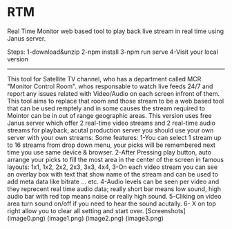 # RTM
Real Time Monitor web based tool to play back live stream in real time using Janus server.

Steps:
1-download&unzip
2-npm install
3-npm run serve
4-Visit your local version

----------------
This tool for Satellite TV channel, who has a department called MCR "Monitor Control Room". whos responsable to watch live feeds 24/7 and report any issues related with Video/Audio on each screen infront of them.
This tool aims to replace that room and those stream to be a web based tool that can be used remptely and in some causes the stream required to Mointor can be in out of range geographic areas.
This version uses free Janus server which offer 2 real-time video streams and 2 real-time audio streams for playback; acutal production server you should use your own server with your own streams: 
Some features: 
1-You can select 1 stream up to 16 streams from drop down menu, your picks will be remembered next time you use same device & browser. 
2-After Pressing play button, auto arrange your picks to fill the most area in the center of the screen in famous layouts: 1x1, 1x2, 2x2, 2x3, 3x3, 4x4,
3-On each video stream you can see an overlay box with text that show name of the stream and can be used to add meta data like bitrate ... etc.
4-Audio levels can be seen per video and they reprecent real time audio data; really short bar means low sound, high audio bar with red top means noise or really high sound.
5-Cliking on video area turn sound on/off if you need to hear the sound acutally. 
6- X on top right allow you to clear all setting and start over.
[Screenshots]
(image0.png)
(image1.png)
(image2.png)
(image3.png)
